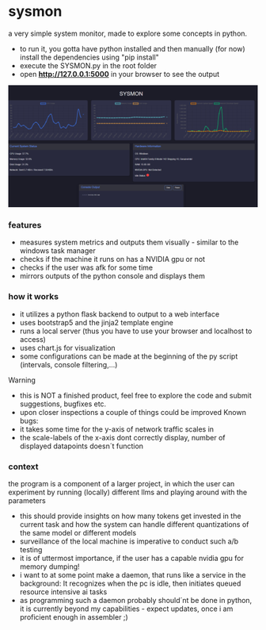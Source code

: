 # sysmon

a very simple system monitor, made to explore some concepts in python.

- to run it, you gotta have python installed and then manually (for now) install the dependencies using "pip install"
- execute the SYSMON.py in the root folder
- open **http://127.0.0.1:5000** in your browser to see the output

![ActionShot](screenshot.PNG)

### features
- measures system metrics and outputs them visually - similar to the windows task manager
- checks if the machine it runs on has a NVIDIA gpu or not
- checks if the user was afk for some time
- mirrors outputs of the python console and displays them

### how it works
- it utilizes a python flask backend to output to a web interface
- uses bootstrap5 and the jinja2 template engine
- runs a local server (thus you have to use your browser and localhost to access)
- uses chart.js for visualization
- some configurations can be made at the beginning of the py script (intervals, console filtering,...)

> [!WARNING]  
> - this is NOT a finished product, feel free to explore the code and submit suggestions, bugfixes etc.
> - upon closer inspections a couple of things could be improved
>   Known bugs:
> - it takes some time for the y-axis of network traffic scales in
> - the scale-labels of the x-axis dont correctly display, number of displayed datapoints doesn´t function

### context
the program is a component of a larger project, in which the user can experiment by running (locally) different llms and playing around with the parameters
- this should provide insights on how many tokens get invested in the current task and how the system can handle different quantizations of the same model or different models
- surveillance of the local machine is imperative to conduct such a/b testing
- it is of uttermost importance, if the user has a capable nvidia gpu for memory dumping!
- i want to at some point make a daemon, that runs like a service in the background: It recognizes when the pc is idle, then initiates queued resource intensive ai tasks
- as programming such a daemon probably should´nt be done in python, it is currently beyond my capabilities - expect updates, once i am proficient enough in assembler ;)
